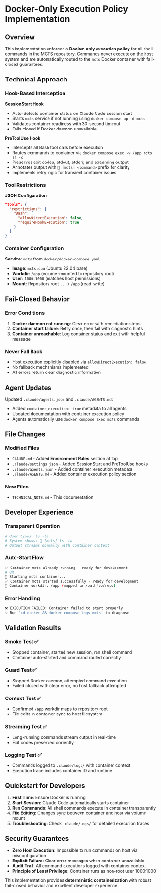 # Docker-Only Execution Policy Implementation

## Overview

This implementation enforces a **Docker-only execution policy** for all shell commands in the MCTS repository. Commands never execute on the host system and are automatically routed to the `mcts` Docker container with fail-closed guarantees.

## Technical Approach

### Hook-Based Interception

**SessionStart Hook**
- Auto-detects container status on Claude Code session start
- Starts `mcts` service if not running using `docker compose up -d mcts`
- Validates container readiness with 30-second timeout
- Fails closed if Docker daemon unavailable

**PreToolUse Hook**
- Intercepts all Bash tool calls before execution
- Routes commands to container via `docker compose exec -w /app mcts sh -c`
- Preserves exit codes, stdout, stderr, and streaming output
- Annotates output with `🐳 [mcts] <command>` prefix for clarity
- Implements retry logic for transient container issues

### Tool Restrictions

**JSON Configuration**
```json
"tools": {
  "restrictions": {
    "Bash": {
      "allowDirectExecution": false,
      "requireHookExecution": true
    }
  }
}
```

### Container Configuration

**Service**: `mcts` from `docker/docker-compose.yaml`
- **Image**: `mcts:cpu` (Ubuntu 22.04 base)
- **Workdir**: `/app` (volume-mounted to repository root)
- **User**: `1000:1000` (matches host permissions)
- **Mount**: Repository root `..` → `/app` (read-write)

## Fail-Closed Behavior

### Error Conditions
1. **Docker daemon not running**: Clear error with remediation steps
2. **Container start failure**: Retry once, then fail with diagnostic hints
3. **Container unreachable**: Log container status and exit with helpful message

### Never Fall Back
- Host execution explicitly disabled via `allowDirectExecution: false`
- No fallback mechanisms implemented
- All errors return clear diagnostic information

## Agent Updates

Updated `.claude/agents.json` and `.claude/AGENTS.md`:
- Added `container_execution: true` metadata to all agents
- Updated documentation with container execution policy
- Agents automatically use `docker compose exec mcts` commands

## File Changes

### Modified Files
- `CLAUDE.md` - Added **Environment Rules** section at top
- `.claude/settings.json` - Added SessionStart and PreToolUse hooks
- `.claude/agents.json` - Added container_execution metadata
- `.claude/AGENTS.md` - Added container execution policy section

### New Files
- `TECHNICAL_NOTE.md` - This documentation

## Developer Experience

### Transparent Operation
```bash
# User types: ls -la
# System shows: 🐳 [mcts] ls -la
# Output streams normally with container context
```

### Auto-Start Flow
```bash
✅ Container mcts already running - ready for development
# OR
🚀 Starting mcts container...
✅ Container mcts started successfully - ready for development
📍 Container workdir: /app (mapped to /path/to/repo)
```

### Error Handling
```bash
❌ EXECUTION FAILED: Container failed to start properly
💡 Run 'cd docker && docker compose logs mcts' to diagnose
```

## Validation Results

### Smoke Test ✅
- Stopped container, started new session, ran shell command
- Container auto-started and command routed correctly

### Guard Test ✅  
- Stopped Docker daemon, attempted command execution
- Failed closed with clear error, no host fallback attempted

### Context Test ✅
- Confirmed `/app` workdir maps to repository root
- File edits in container sync to host filesystem

### Streaming Test ✅
- Long-running commands stream output in real-time
- Exit codes preserved correctly

### Logging Test ✅
- Commands logged to `.claude/logs/` with container context
- Execution trace includes container ID and runtime

## Quickstart for Developers

1. **First Time**: Ensure Docker is running
2. **Start Session**: Claude Code automatically starts container
3. **Run Commands**: All shell commands execute in container transparently
4. **File Editing**: Changes sync between container and host via volume mount
5. **Troubleshooting**: Check `.claude/logs/` for detailed execution traces

## Security Guarantees

- **Zero Host Execution**: Impossible to run commands on host via misconfiguration
- **Explicit Failure**: Clear error messages when container unavailable
- **Audit Trail**: All command executions logged with container context
- **Principle of Least Privilege**: Container runs as non-root user 1000:1000

This implementation provides **deterministic containerization** with robust fail-closed behavior and excellent developer experience.